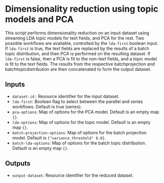 # Dimensionality reduction using topic models and PCA

This script performs dimensionality reduction on an input dataset
using streaming LDA topic models for text fields, and PCA for the
rest. Two possible workflows are available, controlled by the
`lda-first` boolean input. If `lda-first` is true, the text fields are
replaced by the results of a batch topic distribution, and then PCA is
performed on the resulting dataset. If `lda-first` is false, then a
PCA is fit to the non-text fields, and a topic model is fit to the
text fields. The results from the respective batchprojection and
batchtopicdistribution are then concatenated to form the output
dataset.

## Inputs

- `dataset-id` : Resource identifier for the input dataset.
- `lda-first`: Boolean flag to select between the parallel and series
workflows. Default is true (series).
- `pca-options`: Map of options for the PCA model. Default is an empty map `{}`.
- `lda-options`: Map of options for the topic model. Default is an
  empty map `{}`.
- `batch-projection-options`: Map of options for the batch projection
  model. Default is `{"variance_threshold" 0.8}`.
- `batch-lda-options`: Map of options for the batch topic
  distribution. Default is an empty map `{}`.

## Outputs

- `output-dataset`: Resource identifier for the reduced dataset.
